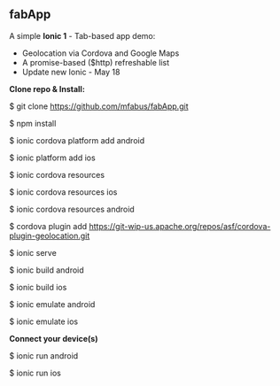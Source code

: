 ## fabApp

A simple **Ionic 1** - Tab-based app demo:
- Geolocation via Cordova and Google Maps
- A promise-based ($http) refreshable list
- Update new Ionic - May 18

**Clone repo & Install:**

$ git clone https://github.com/mfabus/fabApp.git

$ npm install

$ ionic cordova platform add android

$ ionic platform add ios

$ ionic cordova resources

$ ionic cordova resources ios

$ ionic cordova resources android

$ cordova plugin add https://git-wip-us.apache.org/repos/asf/cordova-plugin-geolocation.git

$ ionic serve

$ ionic build android

$ ionic build ios

$ ionic emulate android

$ ionic emulate ios


**Connect your device(s)**

$ ionic run android

$ ionic run ios
